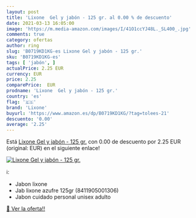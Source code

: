 ```yaml
---
layout: post
title: 'Lixone  Gel y jabón - 125 gr. al 0.00 % de descuento'
date: 2021-03-13 16:05:00
image: 'https://m.media-amazon.com/images/I/41O1ccYJ48L._SL400_.jpg'
comments: true
category: ofertas
author: ring
slug: 'B0719KD1KG-es Lixone Gel y jabón - 125 gr.'
sku: 'B0719KD1KG-es'
tags: [ 'jabón', ]
actualPrice: 2.25 EUR
currency: EUR
price: 2.25
comparePrice:  EUR
prodname: 'Lixone  Gel y jabón - 125 gr.'
country: 'es'
flag: '🇪🇸'
brand: 'Lixone'
buyurl: 'https://www.amazon.es/dp/B0719KD1KG/?tag=tolees-21'
descuento: '0.00'
average: '2.25'
---
```


Está [Lixone  Gel y jabón - 125 gr.](https://www.amazon.es/dp/B0719KD1KG/?tag=tolees-21) con 0.00 de descuento por 2.25 EUR (original:  EUR) en el siguiente enlace!

[![Lixone  Gel y jabón - 125 gr.](https://m.media-amazon.com/images/I/41O1ccYJ48L._SL400_.jpg)](https://www.amazon.es/dp/B0719KD1KG/?tag=tolees-21)

ℹ️:

- Jabon lixone
- Jab lixone azufre 125gr (8411905001306)
- Jabon cuidado personal unisex adulto

[🛒 Ver la oferta!!](https://www.amazon.es/dp/B0719KD1KG/?tag=tolees-21)
